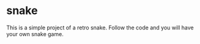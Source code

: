 # snake
This is a simple project of a retro snake.
Follow the code and you will have your own snake game. 
